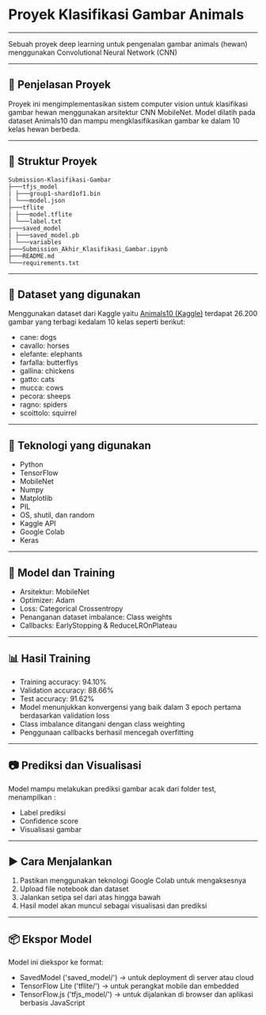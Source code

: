 # Proyek Klasifikasi Gambar Animals
----------------------------
Sebuah proyek deep learning untuk pengenalan gambar animals (hewan) menggunakan Convolutional Neural Network (CNN)

---------------------------
## 📝 Penjelasan Proyek 
Proyek ini mengimplementasikan sistem computer vision untuk klasifikasi gambar hewan menggunakan arsitektur CNN MobileNet. Model dilatih pada dataset Animals10 dan mampu mengklasifikasikan gambar ke dalam 10 kelas hewan berbeda.

--------------------------
## 📁 Struktur Proyek
```
Submission-Klasifikasi-Gambar
├───tfjs_model
| ├───group1-shard1of1.bin
| └───model.json
├───tflite
| ├───model.tflite
| └───label.txt
├───saved_model
| ├───saved_model.pb
| └───variables
├───Submission_Akhir_Klasifikasi_Gambar.ipynb
├───README.md
└───requirements.txt
```

--------------------------
## 📄 Dataset yang digunakan
Menggunakan dataset dari Kaggle yaitu [Animals10 (Kaggle)](https://www.kaggle.com/datasets/alessiocorrado99/animals10)
terdapat 26.200 gambar yang terbagi kedalam 10 kelas seperti berikut:
- cane: dogs
- cavallo: horses
- elefante: elephants
- farfalla: butterflys
- gallina: chickens
- gatto: cats
- mucca: cows
- pecora: sheeps
- ragno: spiders
- scoittolo: squirrel

---------------------------
## 🚀 Teknologi yang digunakan
- Python
- TensorFlow
- MobileNet
- Numpy
- Matplotlib
- PIL
- OS, shutil, dan random
- Kaggle API
- Google Colab
- Keras

---------------------------
##  🧠 Model dan Training
- Arsitektur: MobileNet
- Optimizer: Adam
- Loss: Categorical Crossentropy
- Penanganan dataset imbalance: Class weights
- Callbacks: EarlyStopping & ReduceLROnPlateau

---------------------------
## 📊 Hasil Training
- Training accuracy: 94.10%
- Validation accuracy: 88.66%
- Test accuracy: 91.62%
- Model menunjukkan konvergensi yang baik dalam 3 epoch pertama berdasarkan validation loss
- Class imbalance ditangani dengan class weighting
- Penggunaan callbacks berhasil mencegah overfitting

---------------------------
## 📷 Prediksi dan Visualisasi
Model mampu melakukan prediksi gambar acak dari folder test, menampilkan :
- Label prediksi
- Confidence score
- Visualisasi gambar

---------------------------
## ▶️ Cara Menjalankan
1. Pastikan menggunakan teknologi Google Colab untuk mengaksesnya
2. Upload file notebook dan dataset
3. Jalankan setipa sel dari atas hingga bawah
4. Hasil model akan muncul sebagai visualisasi dan prediksi

--------------------------
## 📦 Ekspor Model
Model ini diekspor ke format:
- SavedModel ('saved_model/') -> untuk deployment di server atau cloud
- TensorFlow Lite ('tflite/') ->   untuk perangkat mobile dan embedded
- TensorFlow.js ('tfjs_model/') -> untuk dijalankan di browser dan aplikasi berbasis JavaScript
